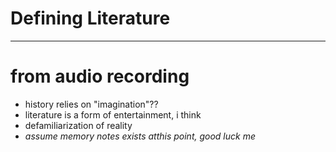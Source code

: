 # Defining Literature

----
# from audio recording
- history relies on "imagination"??
- literature is a form of entertainment, i think
- defamiliarization of reality
- *assume memory notes exists atthis point, good luck me*